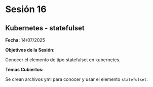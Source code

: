 # Sesión 16 #

## Kubernetes - statefulset ##

**Fecha:** 14/07/2025

**Objetivos de la Sesión:**

Conocer el elemento de tipo statefulset en kubernetes.

**Temas Cubiertos:**

Se crean archivos yml para conocer y usar el elemento <code>statefulset</code>.

